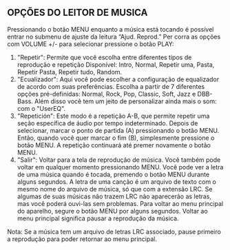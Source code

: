 ## OPÇÕES DO LEITOR DE MUSICA

Pressionando o botão MENU enquanto a música está tocando é possível entrar no submenu de ajuste da leitura “Ajud. Reprod.”
Per corra as opções com VOLUME +/- para selecionar pressione o botão PLAY:

1. "Repetir": Permite que você escolha entre diferentes tipos de reprodução e repetição Disponível: Intro, Normal, Repetir uma, Pasta, Repetir Pasta, Repetir tudo, Random.
2. "Ecualizador": Aqui você pode escolher a configuração de equalizador de acordo com suas preferências. Escolha a partir de 7 diferentes
opções pré-definidas: Normal, Rock, Pop, Classic, Soft, Jazz e DBB-Bass. Além disso você tem um jeito de personalizar ainda mais o som:
com o "UserEQ".
3. "Repetición": Este modo é a repetição A-B, que permite repetir uma seção específica de áudio por tempo indeterminado. Depois de selecionar, marcar o ponto de partida (A) pressionando o botão MENU. Então, quando você quer marcar o fim (B), simplesmente pressione o botão MENU. A repetição continuará até premer novamente o botão MENU.
4. "Salir": Voltar para a tela de reprodução de música. Você também pode voltar em qualquer momento pressionando MENU.
Você pode ver a letra de uma música quando é tocada, premendo o botão MENU durante alguns segundos. A letra de uma canção é um arquivo de texto com o mesmo nome do arquivo de música, só que com a extensão LRC. Se algumas de suas músicas não trazem LRC não aparecerão as letras, mas você poderá ouvi-las sem problemas.
Para voltar ao menu principal do aparelho, segure o botão MENU por alguns segundos. Voltar ao menu principal significa pausar a reprodução da música.

Nota: Se a música tem um arquivo de letras LRC associado, pause primeiro a reprodução para poder retornar ao menu principal.
